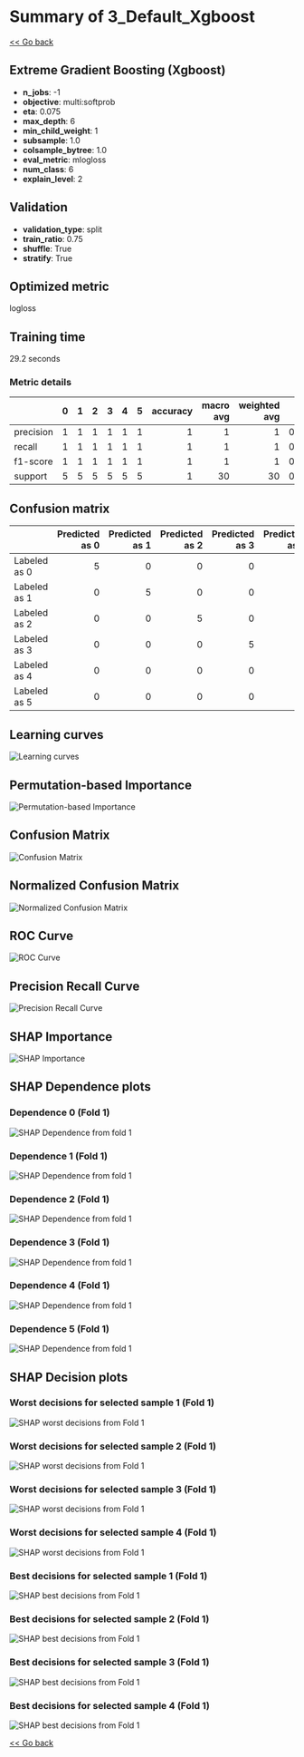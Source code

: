 # Summary of 3_Default_Xgboost

[<< Go back](../README.md)


## Extreme Gradient Boosting (Xgboost)
- **n_jobs**: -1
- **objective**: multi:softprob
- **eta**: 0.075
- **max_depth**: 6
- **min_child_weight**: 1
- **subsample**: 1.0
- **colsample_bytree**: 1.0
- **eval_metric**: mlogloss
- **num_class**: 6
- **explain_level**: 2

## Validation
 - **validation_type**: split
 - **train_ratio**: 0.75
 - **shuffle**: True
 - **stratify**: True

## Optimized metric
logloss

## Training time

29.2 seconds

### Metric details
|           |   0 |   1 |   2 |   3 |   4 |   5 |   accuracy |   macro avg |   weighted avg |   logloss |
|:----------|----:|----:|----:|----:|----:|----:|-----------:|------------:|---------------:|----------:|
| precision |   1 |   1 |   1 |   1 |   1 |   1 |          1 |           1 |              1 |  0.121691 |
| recall    |   1 |   1 |   1 |   1 |   1 |   1 |          1 |           1 |              1 |  0.121691 |
| f1-score  |   1 |   1 |   1 |   1 |   1 |   1 |          1 |           1 |              1 |  0.121691 |
| support   |   5 |   5 |   5 |   5 |   5 |   5 |          1 |          30 |             30 |  0.121691 |


## Confusion matrix
|              |   Predicted as 0 |   Predicted as 1 |   Predicted as 2 |   Predicted as 3 |   Predicted as 4 |   Predicted as 5 |
|:-------------|-----------------:|-----------------:|-----------------:|-----------------:|-----------------:|-----------------:|
| Labeled as 0 |                5 |                0 |                0 |                0 |                0 |                0 |
| Labeled as 1 |                0 |                5 |                0 |                0 |                0 |                0 |
| Labeled as 2 |                0 |                0 |                5 |                0 |                0 |                0 |
| Labeled as 3 |                0 |                0 |                0 |                5 |                0 |                0 |
| Labeled as 4 |                0 |                0 |                0 |                0 |                5 |                0 |
| Labeled as 5 |                0 |                0 |                0 |                0 |                0 |                5 |

## Learning curves
![Learning curves](learning_curves.png)

## Permutation-based Importance
![Permutation-based Importance](permutation_importance.png)
## Confusion Matrix

![Confusion Matrix](confusion_matrix.png)


## Normalized Confusion Matrix

![Normalized Confusion Matrix](confusion_matrix_normalized.png)


## ROC Curve

![ROC Curve](roc_curve.png)


## Precision Recall Curve

![Precision Recall Curve](precision_recall_curve.png)



## SHAP Importance
![SHAP Importance](shap_importance.png)

## SHAP Dependence plots

### Dependence 0 (Fold 1)
![SHAP Dependence from fold 1](learner_fold_0_shap_dependence_class_0.png)
### Dependence 1 (Fold 1)
![SHAP Dependence from fold 1](learner_fold_0_shap_dependence_class_1.png)
### Dependence 2 (Fold 1)
![SHAP Dependence from fold 1](learner_fold_0_shap_dependence_class_2.png)
### Dependence 3 (Fold 1)
![SHAP Dependence from fold 1](learner_fold_0_shap_dependence_class_3.png)
### Dependence 4 (Fold 1)
![SHAP Dependence from fold 1](learner_fold_0_shap_dependence_class_4.png)
### Dependence 5 (Fold 1)
![SHAP Dependence from fold 1](learner_fold_0_shap_dependence_class_5.png)

## SHAP Decision plots

### Worst decisions for selected sample 1 (Fold 1)
![SHAP worst decisions from Fold 1](learner_fold_0_sample_0_worst_decisions.png)
### Worst decisions for selected sample 2 (Fold 1)
![SHAP worst decisions from Fold 1](learner_fold_0_sample_1_worst_decisions.png)
### Worst decisions for selected sample 3 (Fold 1)
![SHAP worst decisions from Fold 1](learner_fold_0_sample_2_worst_decisions.png)
### Worst decisions for selected sample 4 (Fold 1)
![SHAP worst decisions from Fold 1](learner_fold_0_sample_3_worst_decisions.png)
### Best decisions for selected sample 1 (Fold 1)
![SHAP best decisions from Fold 1](learner_fold_0_sample_0_best_decisions.png)
### Best decisions for selected sample 2 (Fold 1)
![SHAP best decisions from Fold 1](learner_fold_0_sample_1_best_decisions.png)
### Best decisions for selected sample 3 (Fold 1)
![SHAP best decisions from Fold 1](learner_fold_0_sample_2_best_decisions.png)
### Best decisions for selected sample 4 (Fold 1)
![SHAP best decisions from Fold 1](learner_fold_0_sample_3_best_decisions.png)

[<< Go back](../README.md)
